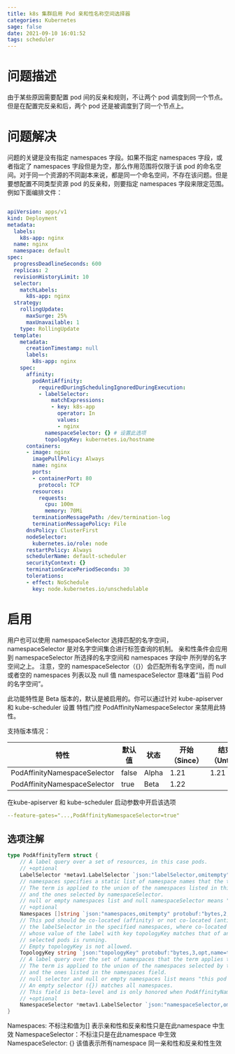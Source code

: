```yaml
---
title: k8s 集群启用 Pod 亲和性名称空间选择器
categories: Kubernetes
sage: false
date: 2021-09-10 16:01:52
tags: scheduler
---
```


# 问题描述
由于某些原因需要配置 pod 间的反亲和规则，不让两个 pod 调度到同一个节点。但是在配置完反亲和后，两个 pod 还是被调度到了同一个节点上。
<!-- more -->

# 问题解决
问题的关键是没有指定 namespaces 字段。如果不指定 namespaces 字段，或者指定了 namespaces 字段但是为空，那么作用范围将仅限于该 pod 的命名空间。对于同一个资源的不同副本来说，都是同一个命名空间，不存在该问题。但是要想配置不同类型资源 pod 的反亲和，则要指定 namespaces 字段来限定范围。例如下面编排文件：
```yaml

apiVersion: apps/v1
kind: Deployment
metadata:
  labels:
    k8s-app: nginx
  name: nginx
  namespace: default
spec:
  progressDeadlineSeconds: 600
  replicas: 2
  revisionHistoryLimit: 10
  selector:
    matchLabels:
      k8s-app: nginx
  strategy:
    rollingUpdate:
      maxSurge: 25%
      maxUnavailable: 1
    type: RollingUpdate
  template:
    metadata:
      creationTimestamp: null
      labels:
        k8s-app: nginx
    spec:
      affinity:
        podAntiAffinity:
          requiredDuringSchedulingIgnoredDuringExecution:
          - labelSelector:
              matchExpressions:
              - key: k8s-app
                operator: In
                values:
                - nginx
            namespaceSelector: {} # 设置此选项
            topologyKey: kubernetes.io/hostname
      containers:
      - image: nginx
        imagePullPolicy: Always
        name: nginx
        ports:
        - containerPort: 80
          protocol: TCP
        resources:
          requests:
            cpu: 100m
            memory: 70Mi
        terminationMessagePath: /dev/termination-log
        terminationMessagePolicy: File
      dnsPolicy: ClusterFirst
      nodeSelector:
        kubernetes.io/role: node
      restartPolicy: Always
      schedulerName: default-scheduler
      securityContext: {}
      terminationGracePeriodSeconds: 30
      tolerations:
      - effect: NoSchedule
        key: node.kubernetes.io/unschedulable
```

# 启用
用户也可以使用 namespaceSelector 选择匹配的名字空间，namespaceSelector 是对名字空间集合进行标签查询的机制。 亲和性条件会应用到 namespaceSelector 所选择的名字空间和 namespaces 字段中 所列举的名字空间之上。 注意，空的 namespaceSelector（{}）会匹配所有名字空间，而 null 或者空的 namespaces 列表以及 null 值 namespaceSelector 意味着“当前 Pod 的名字空间”。

此功能特性是 Beta 版本的，默认是被启用的。你可以通过针对 kube-apiserver 和 kube-scheduler 设置 特性门控 PodAffinityNamespaceSelector 来禁用此特性。

支持版本情况：

|特性|默认值|状态|开始（Since）|结束（Until）|
|---|---|---|---|---|
|PodAffinityNamespaceSelector|false|Alpha|1.21|1.21|
|PodAffinityNamespaceSelector|true|Beta|1.22||

在kube-apiserver 和 kube-scheduler 启动参数中开启该选项
```yaml
--feature-gates="...,PodAffinityNamespaceSelector=true"
```

## 选项注解
```go
type PodAffinityTerm struct {
	// A label query over a set of resources, in this case pods.
	// +optional
	LabelSelector *metav1.LabelSelector `json:"labelSelector,omitempty" protobuf:"bytes,1,opt,name=labelSelector"`
	// namespaces specifies a static list of namespace names that the term applies to.
	// The term is applied to the union of the namespaces listed in this field
	// and the ones selected by namespaceSelector.
	// null or empty namespaces list and null namespaceSelector means "this pod's namespace"
	// +optional
	Namespaces []string `json:"namespaces,omitempty" protobuf:"bytes,2,rep,name=namespaces"`
	// This pod should be co-located (affinity) or not co-located (anti-affinity) with the pods matching
	// the labelSelector in the specified namespaces, where co-located is defined as running on a node
	// whose value of the label with key topologyKey matches that of any node on which any of the
	// selected pods is running.
	// Empty topologyKey is not allowed.
	TopologyKey string `json:"topologyKey" protobuf:"bytes,3,opt,name=topologyKey"`
	// A label query over the set of namespaces that the term applies to.
	// The term is applied to the union of the namespaces selected by this field
	// and the ones listed in the namespaces field.
	// null selector and null or empty namespaces list means "this pod's namespace".
	// An empty selector ({}) matches all namespaces.
	// This field is beta-level and is only honored when PodAffinityNamespaceSelector feature is enabled.
	// +optional
	NamespaceSelector *metav1.LabelSelector `json:"namespaceSelector,omitempty" protobuf:"bytes,4,opt,name=namespaceSelector"`
}
```
Namespaces: 不标注和值为[] 表示亲和性和反亲和性只是在此namespace 中生效
NamespaceSelector：不标注只是在此namespace 中生效
NamespaceSelector: {} 该值表示所有namespace 同一亲和性和反亲和性生效

